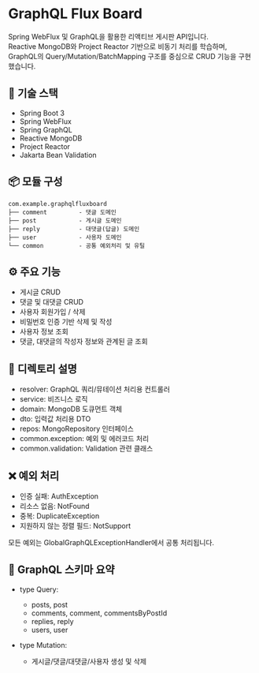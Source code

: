 # GraphQL Flux Board

Spring WebFlux 및 GraphQL을 활용한 리액티브 게시판 API입니다.  
Reactive MongoDB와 Project Reactor 기반으로 비동기 처리를 학습하며,  
GraphQL의 Query/Mutation/BatchMapping 구조를 중심으로 CRUD 기능을 구현했습니다.

## 🧠 기술 스택

- Spring Boot 3
- Spring WebFlux
- Spring GraphQL
- Reactive MongoDB
- Project Reactor
- Jakarta Bean Validation

## 📦 모듈 구성
```
com.example.graphqlfluxboard  
├── comment         - 댓글 도메인  
├── post            - 게시글 도메인  
├── reply           - 대댓글(답글) 도메인  
├── user            - 사용자 도메인  
└── common          - 공통 예외처리 및 유틸
```
## ⚙️ 주요 기능

- 게시글 CRUD
- 댓글 및 대댓글 CRUD
- 사용자 회원가입 / 삭제
- 비밀번호 인증 기반 삭제 및 작성
- 사용자 정보 조회
- 댓글, 대댓글의 작성자 정보와 관계된 글 조회

## 📂 디렉토리 설명

- resolver: GraphQL 쿼리/뮤테이션 처리용 컨트롤러
- service: 비즈니스 로직
- domain: MongoDB 도큐먼트 객체
- dto: 입력값 처리용 DTO
- repos: MongoRepository 인터페이스
- common.exception: 예외 및 에러코드 처리
- common.validation: Validation 관련 클래스

## ❌ 예외 처리

- 인증 실패: AuthException
- 리소스 없음: NotFound
- 중복: DuplicateException
- 지원하지 않는 정렬 필드: NotSupport

모든 예외는 GlobalGraphQLExceptionHandler에서 공통 처리됩니다.

## 📄 GraphQL 스키마 요약

- type Query:
    - posts, post
    - comments, comment, commentsByPostId
    - replies, reply
    - users, user

- type Mutation:
    - 게시글/댓글/대댓글/사용자 생성 및 삭제
